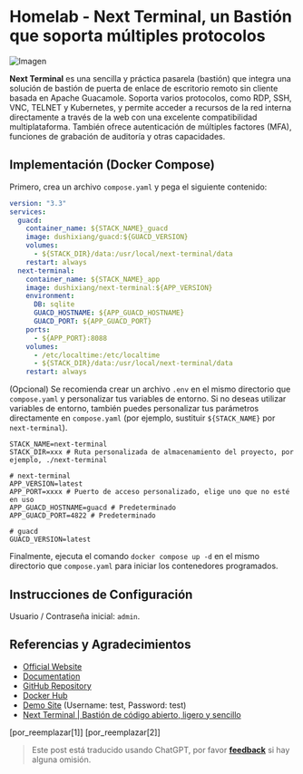 # Homelab - Next Terminal, un Bastión que soporta múltiples protocolos

![Imagen](https://media.wiki-power.com/img/20230312001443.png)

**Next Terminal** es una sencilla y práctica pasarela (bastión) que integra una solución de bastión de puerta de enlace de escritorio remoto sin cliente basada en Apache Guacamole. Soporta varios protocolos, como RDP, SSH, VNC, TELNET y Kubernetes, y permite acceder a recursos de la red interna directamente a través de la web con una excelente compatibilidad multiplataforma. También ofrece autenticación de múltiples factores (MFA), funciones de grabación de auditoría y otras capacidades.

## Implementación (Docker Compose)

Primero, crea un archivo `compose.yaml` y pega el siguiente contenido:

```yaml title="compose.yaml"
version: "3.3"
services:
  guacd:
    container_name: ${STACK_NAME}_guacd
    image: dushixiang/guacd:${GUACD_VERSION}
    volumes:
      - ${STACK_DIR}/data:/usr/local/next-terminal/data
    restart: always
  next-terminal:
    container_name: ${STACK_NAME}_app
    image: dushixiang/next-terminal:${APP_VERSION}
    environment:
      DB: sqlite
      GUACD_HOSTNAME: ${APP_GUACD_HOSTNAME}
      GUACD_PORT: ${APP_GUACD_PORT}
    ports:
      - ${APP_PORT}:8088
    volumes:
      - /etc/localtime:/etc/localtime
      - ${STACK_DIR}/data:/usr/local/next-terminal/data
    restart: always
```

(Opcional) Se recomienda crear un archivo `.env` en el mismo directorio que `compose.yaml` y personalizar tus variables de entorno. Si no deseas utilizar variables de entorno, también puedes personalizar tus parámetros directamente en `compose.yaml` (por ejemplo, sustituir `${STACK_NAME}` por `next-terminal`).

```dotenv title=".env"
STACK_NAME=next-terminal
STACK_DIR=xxx # Ruta personalizada de almacenamiento del proyecto, por ejemplo, ./next-terminal

# next-terminal
APP_VERSION=latest
APP_PORT=xxxx # Puerto de acceso personalizado, elige uno que no esté en uso
APP_GUACD_HOSTNAME=guacd # Predeterminado
APP_GUACD_PORT=4822 # Predeterminado

# guacd
GUACD_VERSION=latest
```

Finalmente, ejecuta el comando `docker compose up -d` en el mismo directorio que `compose.yaml` para iniciar los contenedores programados.

## Instrucciones de Configuración

Usuario / Contraseña inicial: `admin`.

## Referencias y Agradecimientos

- [Official Website](https://next-terminal.typesafe.cn/)
- [Documentation](https://next-terminal.typesafe.cn/docs/install/docker-install.html)
- [GitHub Repository](https://github.com/dushixiang/next-terminal)
- [Docker Hub](https://hub.docker.com/r/dushixiang/next-terminal)
- [Demo Site](https://next.typesafe.cn/) (Username: test, Password: test)
- [Next Terminal | Bastión de código abierto, ligero y sencillo](https://blog.samliu.tech/2022/07/22/next-terminal-%E5%BC%80%E6%BA%90-%E8%BD%BB%E9%87%8F-%E7%AE%80%E5%8D%95%E7%9A%84%E5%A0%A1%E5%9E%92%E6%9C%BA/?utm_source=rss&utm_medium=rss&utm_campaign=next-terminal-%25e5%25bc%2580%25e6%25ba%2590-%25e8%25bd%25bb%25e9%2587%258f-%25e7%25ae%2580%25e5%258d%2595%25e7%259a%2584%25e5%25a0%25a1%25e5%259e%2592%25e6%259c%25ba)

[por_reemplazar[1]]
[por_reemplazar[2]]

> Este post está traducido usando ChatGPT, por favor [**feedback**](https://github.com/linyuxuanlin/Wiki_MkDocs/issues/new) si hay alguna omisión.
